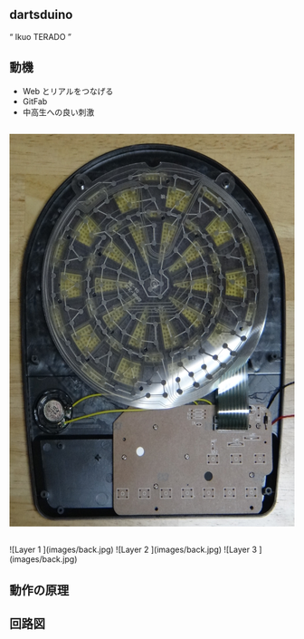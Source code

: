 
## dartsduino    <!-- class: 'slide' -->

<q>
  Ikuo TERADO
</q>


## 動機    <!-- class: 'slide' -->

* Web とリアルをつなげる
* GitFab
* 中高生への良い刺激


##     <!-- x: 0, y: 2000, z: 0, dx: 0, dy: 0, dz: 200 -->

<img id='layer0' src='images/back.jpg' width='560' height='693' class='center'>


##     <!-- rotate-x: -70, rotate-y: -45, dx: 1500, dy: 0, dz: 0 -->

<div id='layers' class='center'>
    ![Layer 1   <!-- class: 'layer', id: 'layer1', width: 560 -->](images/back.jpg)
    ![Layer 2   <!-- class: 'layer', id: 'layer2', width: 560 -->](images/back.jpg)
    ![Layer 3   <!-- class: 'layer', id: 'layer3', width: 560 -->](images/back.jpg)
</div>


## 動作の原理    <!-- class: 'slide' -->



## 回路図    <!-- class: 'slide' -->
